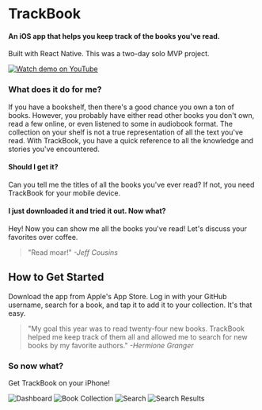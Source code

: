 # TrackBook #

#### An iOS app that helps you keep track of the books you've read. ####

Built with React Native.
This was a two-day solo MVP project.

[![Watch demo on YouTube](/screenshots/youtube.png?raw=true "Watch demo on YouTube")](https://youtu.be/xsaB9li1Bac)

### What does it do for me? ###
  If you have a bookshelf, then there's a good chance you own a ton of books. However, you probably have either read other books you don't own, read a few online, or even listened to some in audiobook format. The collection on your shelf is not a true representation of all the text you've read. With TrackBook, you have a quick reference to all the knowledge and stories you've encountered.

#### Should I get it? ####
  Can you tell me the titles of all the books you've ever read? If not, you need TrackBook for your mobile device.

#### I just downloaded it and tried it out. Now what? ####
  Hey! Now you can show me all the books you've read! Let's discuss your favorites over coffee.

  > "Read moar!" _-Jeff Cousins_

## How to Get Started ##
  Download the app from Apple's App Store. Log in with your GitHub username, search for a book, and tap it to add it to your collection. It's that easy.

  > "My goal this year was to read twenty-four new books. TrackBook helped me keep track of them all and allowed me to search for new books by my favorite authors." _-Hermione Granger_

### So now what? ###
  Get TrackBook on your iPhone!

![Dashboard](/screenshots/dashboard.png?raw=true "Dashboard")
![Book Collection](/screenshots/myBooks.png?raw=true "Book Collection")
![Search](/screenshots/searchView.png?raw=true "Search")
![Search Results](/screenshots/searchResults.png?raw=true "Search Results")
